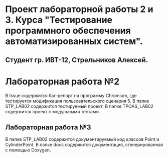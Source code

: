 # Проект лабораторной работы 2 и 3. Курса "Тестирование программного обеспечения автоматизированных систем".
## Студент гр. ИВТ-12, Стрельников Алексей.
# Лабораторная работа №2
В Issue содержится баг-репорт на программу Chromium, где тестируется модификация пользовательского сценария 5.
В папке STP_LAB02 содержится тестируемый проект.
В папке TPOAS_LAB02 содержится проект с модульными тестами.
## Лабораторная работа №3
В папке STP_LAB02 содержится документируемый код классов Point и CylinderPoint.
В папке docs содержится документация, сгенерированная с помощью Doxygen.


